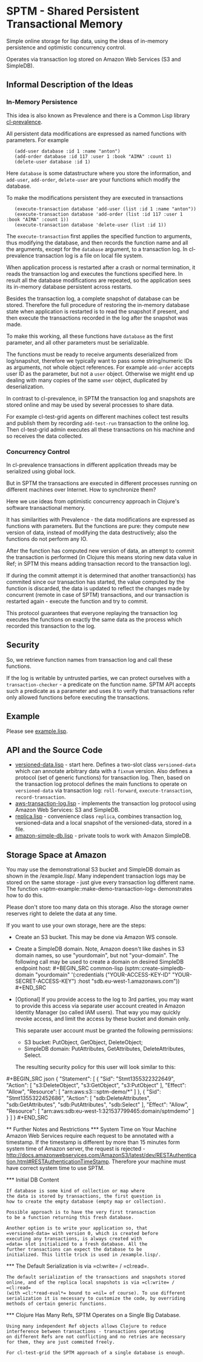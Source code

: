 # SPTM - Shared Persistent Transactional Memory

Simple online storage for lisp data, using the ideas of in-memory 
persistence and optimistic concurrency control.

Operates via transaction log stored on Amazon Web Services (S3 and SimpleDB).

## Informal Description of the Ideas
### In-Memory Persistence

This idea is also known as Prevalence and there is a Common Lisp
library [cl-prevalence](http://common-lisp.net/project/cl-prevalence/).

All persistent data modifications are expressed as named functions
with parameters. For example
   
``` common-lisp
   (add-user database :id 1 :name "anton")
   (add-order database :id 117 :user 1 :book "AIMA" :count 1)
   (delete-user database :id 1)
```

Here `database` is some datastructure where you store the information,
and `add-user`, `add-order`, `delete-user` are your functions which
modify the database.
   
To make the modifications persistent they are executed in transactions
``` common-lisp
   (execute-transaction database 'add-user (list :id 1 :name "anton"))
   (execute-transaction database 'add-order (list :id 117 :user 1 :book "AIMA" :count 1))
   (execute-transaction database 'delete-user (list :id 1))
```
   
The `execute-transaction` first applies the specified function to arguments,
thus modifying the database, and then records the function name and all the arguments,
except for the `database` argument, to a transaction log. In cl-prevalence
transaction log is a file on local file system.

When application process is restarted after a crash or normal termination,
it reads the transaction log and executes the functions specified here.
In result all the database modifications are repeated, so the
application sees its in-memory database persistent across restarts.

Besides the transaction log, a complete snapshot of database can be stored.
Therefore the full procedure of restoring the in-memory database state
when application is restarted is to read the snapshot if present, and then
execute the transactions recorded in the log after the snapshot was made.

To make this working, all these functions have `database` as the first
parameter, and all other parameters must be serializable.

The functions must be ready to receive arguments deserialized from log/snapshot,
therefore we typically want to pass some string/numeric IDs as arguments,
not whole object references. For example `add-order` accepts user ID as
the parameter, but not a `user` object. Otherwise we might end up
dealing with many copies of the same `user` object, duplicated by
deserialization.

In contrast to cl-prevalence, in SPTM the transaction log and snapshots
are stored online and may be used by several processes to share data.

For example cl-test-grid agents on different machines collect test
results and publish them by recording `add-test-run` transaction
to the online log. Then cl-test-grid admin executes all these transactions
on his machine and so receives the data collected.
     
### Concurrency Control

In cl-prevalence transactions in different application threads
may be serialized using global lock.

But in SPTM the transactions are executed in different processes
running on different machines over Internet. How to synchronize them?

Here we use ideas from optimistic concurrency approach in Clojure's
software transactional memory.

It has similarities with Prevalence - the data modifications are expressed as
functions with parameters. But the functions are pure: they
compute new version of data, instead of modifying the data destructively;
also the functions do not perform any IO.

After the function has computed new version of data, an attempt to
commit the transaction is performed (in Clojure this means storing
new data value in Ref; in SPTM this means adding transaction record
to the transaction log).

If during the commit attempt it is determined that another transaction(s)
has commited since our transaction has started, the value computed by
the function is discarded, the data is updated to reflect the changes
made by concurrent (remote in case of SPTM) transactions,
and our transaction is restarted again - execute the function and try
to commit.

This protocol guarantees that everyone replaying the transaction log
executes the functions on exactly the same data as the process
which recorded this transaction to the log.

## Security

So, we retrieve function names from transaction log and call these functions.

If the log is writable by untrusted parties, we can protect ourselves with
a `transaction-checker` - a predicate on the function name. SPTM API
accepts such a predicate as a parameter and uses it to verify that
transactions refer only allowed functions before executing the transactions.

## Example

Please see [example.lisp](example.lisp).
   
## API and the Source Code

- [versioned-data.lisp](versioned-data.lisp) - start here. Defines a two-slot class
  `versioned-data` which can annotate arbitrary data with a `fixnum` version.
  Also defines a protocol (set of generic functions) for transaction log.
  Then, based on the transaction log protocol defines the main functions to
  operate on `versioned-data` via transaction log: `roll-forward`, 
  `execute-transaction`, `record-transaction`.
- [aws-transaction-log.lisp](aws-transaction-log.lisp) - implements the transaction
  log protocol using Amazon Web Services: S3 and SimpleDB.
- [replica.lisp](replica.lisp) - convenience class `replica`, combines transaction log,
  versioned-data and a local snapshot of the versioned-data, stored in a file.
- [amazon-simple-db.lisp](amazon-simple-db.lisp) - private tools to work
  with Amazon SimpleDB.

## Storage Space at Amazon
   You may use the demonstrational S3 bucket and SimpleDB domain as shown
   in the /example.lisp/. Many independent transaction logs may be stored
   on the same storage - just give every transaction log different name.
   The function =sptm-example::make-demo-transaction-log= demonstrates how to do this.

   Please don't store too many data on this storage. Also the storage
   owner reserves right to delete the data at any time.

   If you want to use your own storage, here are the steps:
   - Create an S3 bucket. This may be done via Amazon WS console.
   - Create a SimpleDB domain. Note, Amazon doesn't like dashes in S3
     domain names, so use "yourdomain", but  not "your-domain". The following
     call may be used to create a domain on desired SimpleDB endpoint host:
#+BEGIN_SRC common-lisp
       (sptm::create-simpledb-domain "yourdomain"
           '(:credentials ("YOUR-ACCESS-KEY-ID" "YOUR-SECRET-ACCESS-KEY") :host "sdb.eu-west-1.amazonaws.com"))
#+END_SRC     
   - [Optional] If you provide access to the log to 3rd parties, you
     may want to provide this access via separate user account created in
     Amazon Identity Manager (so called IAM users). That way you may quickly
     revoke access, and limit the access by these bucket and domain only.
     
     This separate user account must be granted the following permissions:
     - S3 bucket: PutObject, GetObject, DeleteObject;
     - SimpleDB domain: PutAttributes, GetAttributes, DeleteAttributes, Select.
     
     The resulting security policy for this user will look similar to this:

#+BEGIN_SRC json
     {
       "Statement": [
         {
           "Sid": "Stmt1355322322649",
           "Action": [
             "s3:DeleteObject",
             "s3:GetObject",
             "s3:PutObject"
           ],
           "Effect": "Allow",
           "Resource": [
             "arn:aws:s3:::sptm-demo/*"
           ]
         },
         {
           "Sid": "Stmt1355322452686",
           "Action": [
             "sdb:DeleteAttributes",
             "sdb:GetAttributes",
             "sdb:PutAttributes",
             "sdb:Select"
           ],
           "Effect": "Allow",
           "Resource": [
             "arn:aws:sdb:eu-west-1:321537799465:domain/sptmdemo"
           ]
         }
       ]
     }
#+END_SRC
     
** Further Notes and Restrictions
*** System Time on Your Machine
    Amazon Web Services require each request to be annotated with
    a timestamp. If the timestamp is different by more than 15 minutes
    form system time of Amazon server, the request is rejected - 
    http://docs.amazonwebservices.com/AmazonS3/latest/dev/RESTAuthentication.html#RESTAuthenticationTimeStamp.
    Therefore your machine must have correct system time to use
    SPTM.

*** Initial DB Content
    
    If database is some kind of collection or map where
    the data is stored by transactions, the first question is
    how to create the empty database (empty map or collection).
    
    Possible approach is to have the very first transaction
    to be a function returning this fresh database.

    Another option is to write your application so, that
    =versioned-data= with version 0, which is created before
    executing any transactions, is always created with
    =data= slot initialized to a fresh database. All the
    further transactions can expect the database to be
    initialized. This little trick is used in /example.lisp/.
    
*** The Default Serialization is via =cl:write= / =cl:read=.

    The default serialization of the transactions and snapshots stored
    online, and of the replica local snapshots is via =cl:write= / =cl:read=
    (with =cl:*read-eval*= bound to =nil= of course). To use different
    serialization it is necessary to customize the code, by overriding
    methods of certain generic functions.

*** Clojure Has Many Refs, SPTM Operates on a Single Big Database.

    Using many independent Ref objects allows Clojure to reduce
    interference between transactions - transactions operating
    on different Refs are not conflicting and no retries are necessary
    for them, they are just commited freely.

    For cl-test-grid the SPTM approach of a single database is enough.
